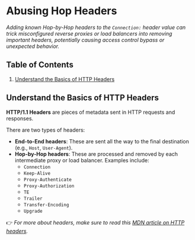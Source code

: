 # Abusing Hop Headers

_Adding known Hop-by-Hop headers to the `Connection:` header value can trick misconfigured reverse proxies or load balancers into removing important headers, potentially causing access control bypass or unexpected behavior._

## Table of Contents

1. [Understand the Basics of HTTP Headers](#-understand-the-basics-of-http-headers)

## Understand the Basics of HTTP Headers

**HTTP/1.1 Headers** are pieces of metadata sent in HTTP requests and responses.

There are two types of headers:

- **End-to-End headers**: These are sent all the way to the final destination (e.g., `Host`, `User-Agent`).
- **Hop-by-Hop headers**: These are processed and removed by each intermediate proxy or load balancer. Examples include:
  - `Connection`
  - `Keep-Alive`
  - `Proxy-Authenticate`
  - `Proxy-Authorization`
  - `TE`
  - `Trailer`
  - `Transfer-Encoding`
  - `Upgrade`

👉 _For more about headers, make sure to read this [MDN article on HTTP headers](https://developer.mozilla.org/en-US/docs/Web/HTTP/Reference/Headers)._

